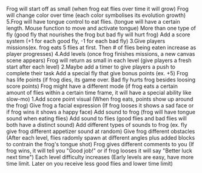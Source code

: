Frog will start off as small (when frog eat flies over time it will grow)
Frog will change color over time (each color symbolises its evolution growth)
5.Frog will have tongue control to eat flies. (tongue will have a certain length. Mouse function to move and activate tongue)
More than one type of fly (good fly that nourishes the frog but bad fly will hurt frog)
Add a score system (+1 for each good fly, -1 for each bad fly)
3.Give players missions(ex. frog eats 5 flies at first. Then # of flies being eaten increase as player progresses)
4.Add levels (once frog finishes missions, a new canvas scene appears)
Frog will return as small in each level (give players a fresh start after each level)
2.Maybe add a timer to give players a push to complete their task
Add a special fly that give bonus points (ex. +5)
Frog has life points (if frog dies, its game over. Bad fly hurts frog besides loosing score points)
Frog might have a different mode (if frog eats a certain amount of flies within a certain time frame, it will have a special ability like slow-mo)
1.Add score point visual (When frog eats, points show up around the frog)
Give frog a facial expression (If frog looses it shows a sad face or if frog wins it shows a happy face)
Add sound to frog (frog will have tongue sound when eating flies)
Add sound to flies (good flies and bad flies will both have a distinct sound)
Add different types of sounds to frog (ex. fly give frog different appetizer sound at random)
Give frog different obstacles (After each level, flies radomly spawn at different angles plus added blocks to contrain the frog's tongue shot)
Frog gives different comments to you (If frog wins, it will tell you "Good job!" or if frog looses it will say "Better luck next time")
Each level difficulty increases (Early levels are easy, have more time limit. Later on you receive less good flies and lower time limit)